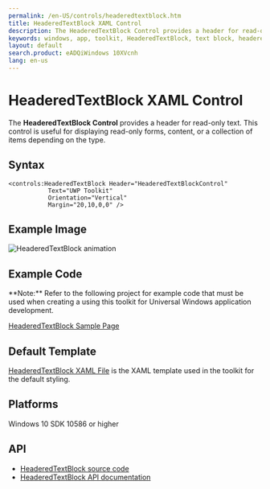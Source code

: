 ```yaml
---
permalink: /en-US/controls/headeredtextblock.htm
title: HeaderedTextBlock XAML Control
description: The HeaderedTextBlock Control provides a header for read-only text, displays forms, content and various item collections
keywords: windows, app, toolkit, HeaderedTextBlock, text block, headered, XAML, XAML Control, HeaderedText, UWP
layout: default
search.product: eADQiWindows 10XVcnh
lang: en-us
---
```


# HeaderedTextBlock XAML Control

The **HeaderedTextBlock Control** provides a header for read-only text. This control is useful for displaying read-only forms, content, or a collection of items depending on the type. 

## Syntax

```xaml
<controls:HeaderedTextBlock Header="HeaderedTextBlockControl" 
           Text="UWP Toolkit" 
           Orientation="Vertical"
		   Margin="20,10,0,0" />  
```

## Example Image

![HeaderedTextBlock animation]({{site.baseurl}}/resources/images/Controls-HeaderedTextBlock.png "HeaderedTextBlock")

## Example Code

<p> **Note:** Refer to the following project for example code that must be used when creating a using this toolkit for Universal Windows application development.<p>

[HeaderedTextBlock Sample Page](https://github.com/Microsoft/UWPCommunityToolkit/tree/master/Microsoft.Toolkit.Uwp.SampleApp/SamplePages/HeaderedTextBlock)

## Default Template

[HeaderedTextBlock XAML File](https://github.com/Microsoft/UWPCommunityToolkit/blob/master/Microsoft.Toolkit.Uwp.UI.Controls/HeaderedTextBlock/HeaderedTextBlock.xaml) is the XAML template used in the toolkit for the default styling.

## Platforms

Windows 10 SDK 10586 or higher

## API

* [HeaderedTextBlock source code](https://github.com/Microsoft/UWPCommunityToolkit/tree/master/Microsoft.Toolkit.Uwp.UI.Controls/HeaderedTextBlock)
* [HeaderedTextBlock API documentation]({{site.baseurl}}/{{page.lang}}/api/Microsoft_Toolkit_Uwp_UI_Controls_HeaderedTextBlock.htm)

